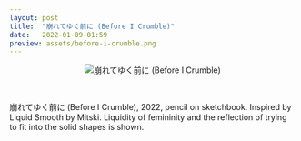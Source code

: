 ```yaml
---
layout: post
title:  "崩れてゆく前に (Before I Crumble)"
date:   2022-01-09-01:59
preview: assets/before-i-crumble.png
---
```


<div style="text-align: center"><img src="{{site.baseurl}}/assets/calkantili.png" alt="崩れてゆく前に (Before I Crumble)" class="center"/></div>

&nbsp;

崩れてゆく前に (Before I Crumble), 2022, pencil on sketchbook.
Inspired by Liquid Smooth by Mitski. Liquidity of femininity and the reflection of trying to fit into the solid shapes is shown.

&nbsp;
